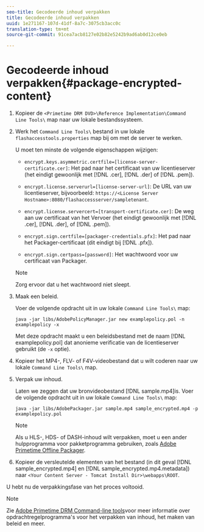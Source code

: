 ```yaml
---
seo-title: Gecodeerde inhoud verpakken
title: Gecodeerde inhoud verpakken
uuid: 1e271167-107d-41df-8a7c-3075cb3acc0c
translation-type: tm+mt
source-git-commit: 91cea7acb8127e02b82e5242b9ad6ab0d12ce0eb

---
```



# Gecodeerde inhoud verpakken{#package-encrypted-content}

1. Kopieer de `<Primetime DRM DVD>\Reference Implementation\Command Line Tools\` map naar uw lokale bestandssysteem.
1. Werk het `Command Line Tools\` bestand in uw lokale `flashaccesstools.properties` map bij om met de server te werken.

   U moet ten minste de volgende eigenschappen wijzigen:

   * `encrypt.keys.asymmetric.certfile=[license-server-certificate.cer]`: Het pad naar het certificaat van uw licentieserver (het eindigt gewoonlijk met [!DNL .cer], [!DNL .der] of [!DNL .pem]).

   * `encrypt.license.serverurl=[license-server-url]`: De URL van uw licentieserver, bijvoorbeeld:    `https://<License Server Hostname>:8080/flashaccessserver/sampletenant`.

   * `encrypt.license.servercert=[transport-certificate.cer]`: De weg aan uw certificaat van het Vervoer (het eindigt gewoonlijk met [!DNL .cer], [!DNL .der], of [!DNL .pem]).

   * `encrypt.sign.certfile=[packager-credentials.pfx]`: Het pad naar het Packager-certificaat (dit eindigt bij [!DNL .pfx]).

   * `encrypt.sign.certpass=[password]`: Het wachtwoord voor uw certificaat van Packager.
   >[!NOTE]
   >
   >Zorg ervoor dat u het wachtwoord niet sleept.

1. Maak een beleid.

   Voer de volgende opdracht uit in uw lokale `Command Line Tools\` map:

   ```
   java -jar libs/AdobePolicyManager.jar new examplepolicy.pol -n examplepolicy -x
   ```

   Met deze opdracht maakt u een beleidsbestand met de naam [!DNL examplepolicy.pol] dat anonieme verificatie van de licentieserver gebruikt (de `-x` optie).
1. Kopieer het MP4-, FLV- of F4V-videobestand dat u wilt coderen naar uw lokale `Command Line Tools\` map.
1. Verpak uw inhoud.

   Laten we zeggen dat uw bronvideobestand [!DNL sample.mp4]is. Voer de volgende opdracht uit in uw lokale `Command Line Tools\` map:

   ```
   java -jar libs/AdobePackager.jar sample.mp4 sample_encrypted.mp4 -p examplepolicy.pol
   ```

   >[!NOTE]
   >
   >Als u HLS-, HDS- of DASH-inhoud wilt verpakken, moet u een ander hulpprogramma voor pakketprogramma gebruiken, zoals [Adobe Primetime Offline Packager](https://helpx.adobe.com/content/dam/help/en/primetime/guides/offline_packager_getting_started.pdf).

1. Kopieer de versleutelde elementen van het bestand (in dit geval [!DNL sample_encrypted.mp4] en [!DNL sample_encrypted.mp4.metadata]) naar `<Your Content Server - Tomcat Install Dir>\webapps\ROOT`.

U hebt nu de verpakkingsfase van het proces voltooid.

>[!NOTE]
>
>Zie [Adobe Primetime DRM Command-line tools](../drm-reference-implementations/command-line-tools/command-line-tools-overview.md)voor meer informatie over opdrachtregelprogramma&#39;s voor het verpakken van inhoud, het maken van beleid en meer.
